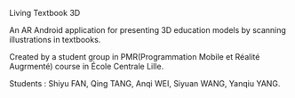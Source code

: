 Living Textbook 3D

An AR Android application for presenting 3D education models by scanning illustrations in textbooks.

Created by a student group in PMR(Programmation Mobile et Réalité Augrmenté) course in École Centrale Lille.

Students : Shiyu FAN, Qing TANG, Anqi WEI, Siyuan WANG, Yanqiu YANG.
